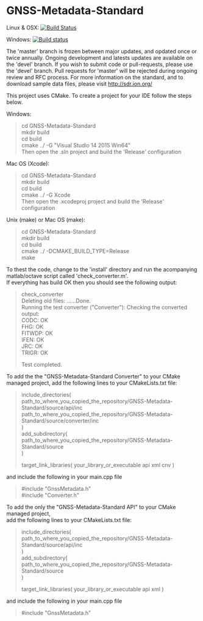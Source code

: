# GNSS-Metadata-Standard

  Linux & OSX:  [![Build Status](https://travis-ci.org/IonMetadataWorkingGroup/GNSS-Metadata-Standard.svg?branch=travis)](https://travis-ci.org/IonMetadataWorkingGroup/GNSS-Metadata-Standard)


  Windows: [![Build status](https://ci.appveyor.com/api/projects/status/clyus3vs41yij0wv?svg=true)](https://ci.appveyor.com/project/JamesTCurran/gnss-metadata-standard)


The 'master' branch is frozen between major updates, and opdated once or twice annually. Ongoing development and latests updates are available on the 'devel' branch. If you wish to submit code or pull-requests, please use the 'devel' branch. Pull requests for 'master' will be rejected during ongoing review and RFC process. For more information on the standard, and to download sample data files, please visit http://sdr.ion.org/

This project uses CMake. To create a project for your IDE follow the steps below.

Windows:
> cd GNSS-Metadata-Standard   
> mkdir build   
> cd build   
> cmake ../ -G "Visual Studio 14 2015 Win64"   
Then open the .sln project and build the 'Release' configuration

Mac OS (Xcode):
> cd GNSS-Metadata-Standard   
> mkdir build   
> cd build   
> cmake ../ -G Xcode   
Then open the .xcodeproj project and build the 'Release' configuration

Unix (make) or Mac OS (make):
> cd GNSS-Metadata-Standard   
> mkdir build   
> cd build   
> cmake ../ -DCMAKE_BUILD_TYPE=Release   
> make   



To thest the code, change to the 'install' directory and run the acompanying matlab/octave script called 'check_converter.m'.  
If everything has build OK then you should see the following output:  
  
>check_converter  
>Deleting old files: ......Done.  
>Running the test converter ("Converter"): Checking the converted output:   
>CODC:            OK  
>FHG:             OK  
>FITWDP:          OK  
>IFEN:            OK  
>JRC:             OK  
>TRIGR:           OK  
>  
>Test completed.  
>  

To add the the "GNSS-Metadata-Standard Converter" to your  CMake managed project, 
add the following lines to your CMakeLists.txt file:

> include_directories(   
>    path_to_where_you_copied_the_repository/GNSS-Metadata-Standard/source/api/inc   
>    path_to_where_you_copied_the_repository/GNSS-Metadata-Standard/source/converter/inc   
> )   
> add_subdirectory(   
>    path_to_where_you_copied_the_repository/GNSS-Metadata-Standard/source   
> )   
>    
> target_link_libraries( your_library_or_executable api xml cnv )   
 
and include the following in your main.cpp file

> #include "GnssMetadata.h"       
> #include "Converter.h"


To add the only the "GNSS-Metadata-Standard API" to your  CMake managed project,    
add the following lines to your CMakeLists.txt file:   

> include_directories(   
>    path_to_where_you_copied_the_repository/GNSS-Metadata-Standard/source/api/inc   
> )   
> add_subdirectory(   
>    path_to_where_you_copied_the_repository/GNSS-Metadata-Standard/source   
> )    
>    
> target_link_libraries( your_library_or_executable api xml )   

and include the following in your main.cpp file   

> #include "GnssMetadata.h"   
